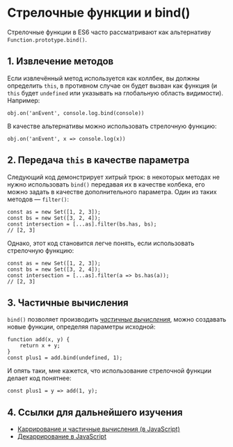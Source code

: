 # Стрелочные функции и bind()

Cтрелочные функции в ES6 часто рассматривают как альтернативу `Function.prototype.bind()`.

## 1. Извлечение методов

Если извлечённый метод используется как коллбек, вы должны определить `this`, 
в противном случае он будет вызван как функция (и `this` будет `undefined` 
или указывать на глобальную область видимости). Например: 

    obj.on('anEvent', console.log.bind(console))
    
В качестве альтернативы можно использовать стрелочную функцию:

    obj.on('anEvent', x => console.log(x))
    

## 2. Передача `this` в качестве параметра

Следующий код демонстрирует хитрый трюк: в некоторых методах не нужно использовать 
`bind()` передавая их в качестве колбека, его можно задать в качестве дополнительного
параметра. Один из таких методов — `filter()`:

    const as = new Set([1, 2, 3]);
    const bs = new Set([3, 2, 4]);
    const intersection = [...as].filter(bs.has, bs);
    // [2, 3]
    
Однако, этот код становится легче понять, если использовать стрелочную функцию:

    const as = new Set([1, 2, 3]);
    const bs = new Set([3, 2, 4]);
    const intersection = [...as].filter(a => bs.has(a));
    // [2, 3]
    

## 3. Частичные вычисления

`bind()` позволяет производить [*частичные вычисления*][1], можно создавать
новые функции, определяя параметры исходной: 

    function add(x, y) {
        return x + y;
    }
    const plus1 = add.bind(undefined, 1);

И опять таки, мне кажется, что использование стрелочной функции делает
код понятнее:

    const plus1 = y => add(1, y);
    

## 4. Ссылки для дальнейшего изучения 

* [Каррирование и частичные вычисления (в JavaScript)][1]
* [Декаррирование в JavaScript][2]

 [1]: http://www.2ality.com/2011/09/currying-vs-part-eval.html
 [2]: http://www.2ality.com/2011/11/uncurrying-this.html
